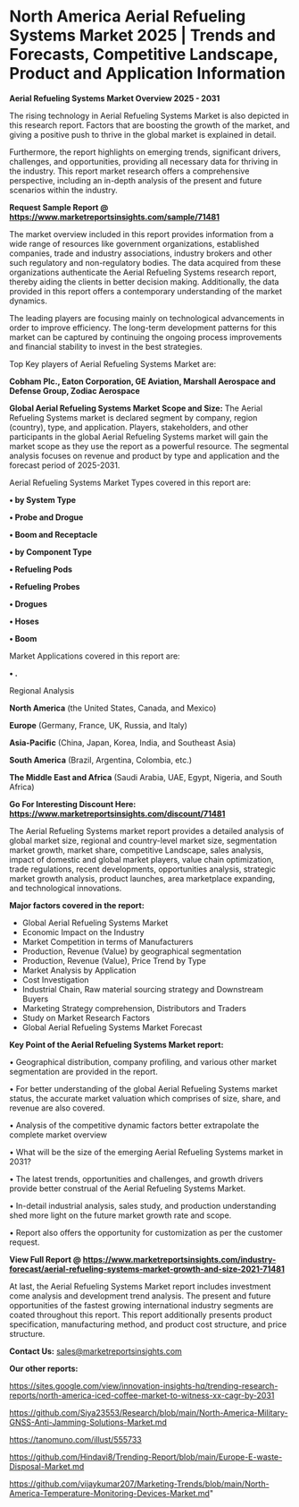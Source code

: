# North America Aerial Refueling Systems Market 2025 | Trends and Forecasts, Competitive Landscape, Product and Application Information

<Strong> Aerial Refueling Systems Market Overview 2025 - 2031</strong>

The rising technology in Aerial Refueling Systems Market is also depicted in this research report. Factors that are boosting the growth of the market, and giving a positive push to thrive in the global market is explained in detail.

Furthermore, the report highlights on emerging trends, significant drivers, challenges, and opportunities, providing all necessary data for thriving in the industry. This report market research offers a comprehensive perspective, including an in-depth analysis of the present and future scenarios within the industry.

<strong>Request Sample Report @ <a href=https://www.marketreportsinsights.com/sample/71481>https://www.marketreportsinsights.com/sample/71481</a></strong>

The market overview included in this report provides information from a wide range of resources like government organizations, established companies, trade and industry associations, industry brokers and other such regulatory and non-regulatory bodies. The data acquired from these organizations authenticate the Aerial Refueling Systems research report, thereby aiding the clients in better decision making. Additionally, the data provided in this report offers a contemporary understanding of the market dynamics.

The leading players are focusing mainly on technological advancements in order to improve efficiency. The long-term development patterns for this market can be captured by continuing the ongoing process improvements and financial stability to invest in the best strategies.

Top Key players of Aerial Refueling Systems Market are:

<strong>Cobham Plc., Eaton Corporation, GE Aviation, Marshall Aerospace and Defense Group, Zodiac Aerospace</strong>

<strong><b>Global Aerial Refueling Systems Market Scope and Size:</b></strong>
The Aerial Refueling Systems market is declared segment by company, region (country), type, and application. Players, stakeholders, and other participants in the global Aerial Refueling Systems market will gain the market scope as they use the report as a powerful resource. The segmental analysis focuses on revenue and product by type and application and the forecast period of 2025-2031.

Aerial Refueling Systems Market Types covered in this report are:

<strong>• by System Type

• Probe and Drogue

• Boom and Receptacle

• by Component Type

• Refueling Pods

• Refueling Probes

• Drogues

• Hoses

• Boom</strong>

Market Applications covered in this report are:

<strong>• .</strong> 

Regional Analysis

<strong>North America</strong> (the United States, Canada, and Mexico)

<strong>Europe</strong> (Germany, France, UK, Russia, and Italy)

<strong>Asia-Pacific</strong> (China, Japan, Korea, India, and Southeast Asia)

<strong>South America</strong> (Brazil, Argentina, Colombia, etc.)

<strong>The Middle East and Africa</strong> (Saudi Arabia, UAE, Egypt, Nigeria, and South Africa)

<strong>Go For Interesting Discount Here: <a href=https://www.marketreportsinsights.com/discount/71481>https://www.marketreportsinsights.com/discount/71481</a></strong>

The Aerial Refueling Systems market report provides a detailed analysis of global market size, regional and country-level market size, segmentation market growth, market share, competitive Landscape, sales analysis, impact of domestic and global market players, value chain optimization, trade regulations, recent developments, opportunities analysis, strategic market growth analysis, product launches, area marketplace expanding, and technological innovations.

<strong><b>Major factors covered in the report:</b></strong>
<ul>
  <li>Global Aerial Refueling Systems Market </li>
  <li>Economic Impact on the Industry</li>
  <li>Market Competition in terms of Manufacturers</li>
  <li>Production, Revenue (Value) by geographical segmentation</li>
  <li>Production, Revenue (Value), Price Trend by Type</li>
  <li>Market Analysis by Application</li>
  <li>Cost Investigation</li>
  <li>Industrial Chain, Raw material sourcing strategy and Downstream Buyers</li>
  <li>Marketing Strategy comprehension, Distributors and Traders</li>
  <li>Study on Market Research Factors</li>
  <li>Global Aerial Refueling Systems Market Forecast</li>
</ul>

<strong><b>Key Point of the Aerial Refueling Systems Market report:</b></strong>

• Geographical distribution, company profiling, and various other market segmentation are provided in the report.

• For better understanding of the global Aerial Refueling Systems market status, the accurate market valuation which comprises of size, share, and revenue are also covered.

• Analysis of the competitive dynamic factors better extrapolate the complete market overview

• What will be the size of the emerging Aerial Refueling Systems market in 2031?

• The latest trends, opportunities and challenges, and growth drivers provide better construal of the Aerial Refueling Systems Market.

• In-detail industrial analysis, sales study, and production understanding shed more light on the future market growth rate and scope.

• Report also offers the opportunity for customization as per the customer request.

<strong><b>View Full Report @ <a href=https://www.marketreportsinsights.com/industry-forecast/aerial-refueling-systems-market-growth-and-size-2021-71481>https://www.marketreportsinsights.com/industry-forecast/aerial-refueling-systems-market-growth-and-size-2021-71481</a></b></strong>


At last, the Aerial Refueling Systems Market report includes investment come analysis and development trend analysis. The present and future opportunities of the fastest growing international industry segments are coated throughout this report. This report additionally presents product specification, manufacturing method, and product cost structure, and price structure.

<strong>Contact Us:</strong>
sales@marketreportsinsights.com

<strong>Our other reports:</strong>

<a href=https://sites.google.com/view/innovation-insights-hq/trending-research-reports/north-america-iced-coffee-market-to-witness-xx-cagr-by-2031>https://sites.google.com/view/innovation-insights-hq/trending-research-reports/north-america-iced-coffee-market-to-witness-xx-cagr-by-2031</a>

<a href=https://github.com/Siya23553/Research/blob/main/North-America-Military-GNSS-Anti-Jamming-Solutions-Market.md>https://github.com/Siya23553/Research/blob/main/North-America-Military-GNSS-Anti-Jamming-Solutions-Market.md</a>

<a href=https://tanomuno.com/illust/555733>https://tanomuno.com/illust/555733</a>

<a href=https://github.com/Hindavi8/Trending-Report/blob/main/Europe-E-waste-Disposal-Market.md>https://github.com/Hindavi8/Trending-Report/blob/main/Europe-E-waste-Disposal-Market.md</a>

<a href=https://github.com/vijaykumar207/Marketing-Trends/blob/main/North-America-Temperature-Monitoring-Devices-Market.md>https://github.com/vijaykumar207/Marketing-Trends/blob/main/North-America-Temperature-Monitoring-Devices-Market.md</a>"
